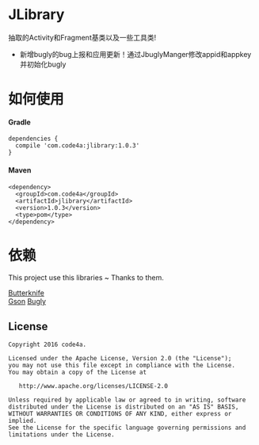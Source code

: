 # JLibrary

抽取的Activity和Fragment基类以及一些工具类!

* 新增bugly的bug上报和应用更新！通过JbuglyManger修改appid和appkey 并初始化bugly

# 如何使用

#### Gradle
```
dependencies {
  compile 'com.code4a:jlibrary:1.0.3'
}
```

#### Maven
```
<dependency>
  <groupId>com.code4a</groupId>
  <artifactId>jlibrary</artifactId>
  <version>1.0.3</version>
  <type>pom</type>
</dependency>
```

# 依赖

This project use this libraries ~ Thanks to them.

  [Butterknife](https://github.com/JakeWharton/butterknife)  <br>
  [Gson](https://github.com/google/gson)
  [Bugly](https://github.com/BuglyDevTeam/Bugly-Android-Demo)


License
--------

    Copyright 2016 code4a.

    Licensed under the Apache License, Version 2.0 (the "License");
    you may not use this file except in compliance with the License.
    You may obtain a copy of the License at

       http://www.apache.org/licenses/LICENSE-2.0

    Unless required by applicable law or agreed to in writing, software
    distributed under the License is distributed on an "AS IS" BASIS,
    WITHOUT WARRANTIES OR CONDITIONS OF ANY KIND, either express or implied.
    See the License for the specific language governing permissions and
    limitations under the License.



